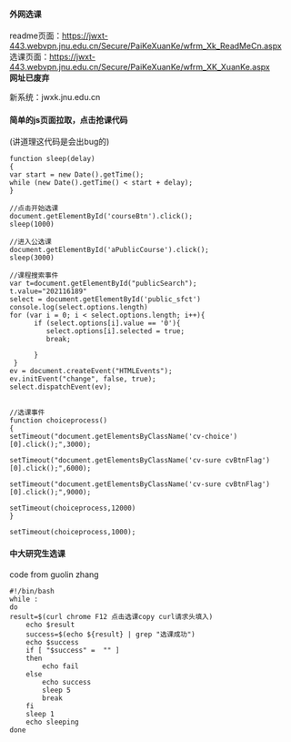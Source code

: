 #### 外网选课
readme页面：https://jwxt-443.webvpn.jnu.edu.cn/Secure/PaiKeXuanKe/wfrm_Xk_ReadMeCn.aspx  
选课页面：https://jwxt-443.webvpn.jnu.edu.cn/Secure/PaiKeXuanKe/wfrm_XK_XuanKe.aspx  
**网址已废弃**  

新系统：jwxk.jnu.edu.cn  
#### 简单的js页面拉取，点击抢课代码
(讲道理这代码是会出bug的)  
```
function sleep(delay)
{
var start = new Date().getTime();
while (new Date().getTime() < start + delay);
}

//点击开始选课
document.getElementById('courseBtn').click();
sleep(1000)

//进入公选课
document.getElementById('aPublicCourse').click();
sleep(3000)

//课程搜索事件
var t=document.getElementById("publicSearch");
t.value="202116189"
select = document.getElementById('public_sfct')
console.log(select.options.length)
for (var i = 0; i < select.options.length; i++){
      if (select.options[i].value == '0'){
         select.options[i].selected = true;
         break;

      }
 }
ev = document.createEvent("HTMLEvents");
ev.initEvent("change", false, true);
select.dispatchEvent(ev);


//选课事件
function choiceprocess()
{
setTimeout("document.getElementsByClassName('cv-choice')[0].click();",3000);

setTimeout("document.getElementsByClassName('cv-sure cvBtnFlag')[0].click();",6000);

setTimeout("document.getElementsByClassName('cv-sure cvBtnFlag')[0].click();",9000);

setTimeout(choiceprocess,12000)
}

setTimeout(choiceprocess,1000);
```

#### 中大研究生选课
code from guolin zhang  
```
#!/bin/bash
while :
do
result=$(curl chrome F12 点击选课copy curl请求头填入)
    echo $result
    success=$(echo ${result} | grep "选课成功")
    echo $success
    if [ "$success" =  "" ] 
    then
        echo fail
    else
        echo success
        sleep 5
        break
    fi
    sleep 1
    echo sleeping
done

```
